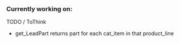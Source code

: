 ### Currently working on:  
    



TODO / ToThink
* get_LeadPart returns part for each cat_item in that product_line


